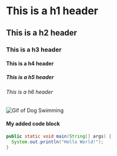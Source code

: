 # This is a h1 header
## This is a h2 header
### This is a h3 header
#### This is a h4 header
##### This is a h5 header
###### This is a h6 header 

![Gif of Dog Swimming](https://media1.giphy.com/media/v1.Y2lkPTc5MGI3NjExcHhiMzgxZzR4aGpodHRobDhpZHN4NjI2M2ptb3l1aWIxZ2prbnZ6MyZlcD12MV9pbnRlcm5hbF9naWZfYnlfaWQmY3Q9Zw/VkIet63SWUJa0/giphy.gif)


#### My added code block 
``` java
public static void main(String[] args) {
  System.out.println("Hello World!"); 
}
```
